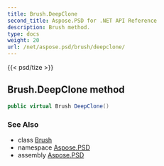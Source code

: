 ```yaml
---
title: Brush.DeepClone
second_title: Aspose.PSD for .NET API Reference
description: Brush method. 
type: docs
weight: 20
url: /net/aspose.psd/brush/deepclone/
---
```

{{< psd/tize >}}
## Brush.DeepClone method

```csharp
public virtual Brush DeepClone()
```

### See Also

* class [Brush](../)
* namespace [Aspose.PSD](../../brush/)
* assembly [Aspose.PSD](../../../)


